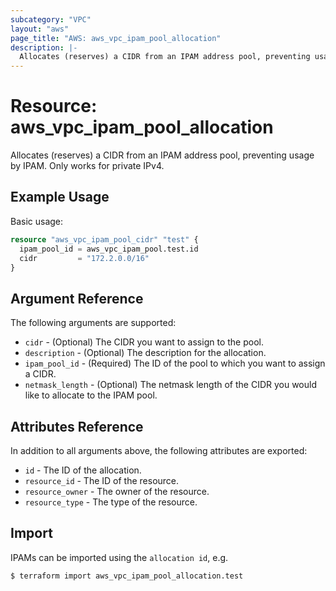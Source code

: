 ```yaml
---
subcategory: "VPC"
layout: "aws"
page_title: "AWS: aws_vpc_ipam_pool_allocation"
description: |-
  Allocates (reserves) a CIDR from an IPAM address pool, preventing usage by IPAM.
---
```


# Resource: aws_vpc_ipam_pool_allocation

Allocates (reserves) a CIDR from an IPAM address pool, preventing usage by IPAM. Only works for private IPv4.

## Example Usage

Basic usage:

```terraform
resource "aws_vpc_ipam_pool_cidr" "test" {
  ipam_pool_id = aws_vpc_ipam_pool.test.id
  cidr         = "172.2.0.0/16"
}
```

## Argument Reference

The following arguments are supported:

* `cidr` - (Optional) The CIDR you want to assign to the pool.
* `description` - (Optional) The description for the allocation.
* `ipam_pool_id` - (Required) The ID of the pool to which you want to assign a CIDR.
* `netmask_length` - (Optional) The netmask length of the CIDR you would like to allocate to the IPAM pool.

## Attributes Reference

In addition to all arguments above, the following attributes are exported:

* `id` - The ID of the allocation.
* `resource_id` - The ID of the resource.
* `resource_owner` - The owner of the resource.
* `resource_type` - The type of the resource.

## Import

IPAMs can be imported using the `allocation id`, e.g.

```
$ terraform import aws_vpc_ipam_pool_allocation.test
```
